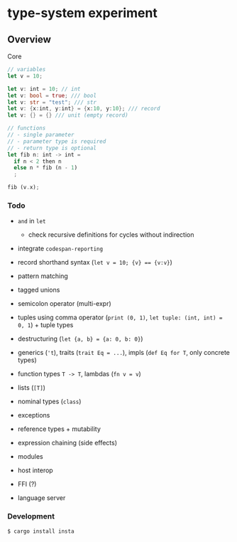# type-system experiment

## Overview

Core

```rust
// variables
let v = 10;

let v: int = 10; // int
let v: bool = true; /// bool
let v: str = "test"; /// str
let v: {x:int, y:int} = {x:10, y:10}; /// record
let v: {} = {} /// unit (empty record)

// functions
// - single parameter
// - parameter type is required
// - return type is optional
let fib n: int -> int =
  if n < 2 then n
  else n * fib (n - 1)
  ;

fib (v.x);
```

### Todo

- `and` in `let`
  - check recursive definitions for cycles without indirection
- integrate `codespan-reporting`
- record shorthand syntax (`let v = 10; {v} == {v:v}`)

- pattern matching
- tagged unions

- semicolon operator (multi-expr)
- tuples using comma operator (`print (0, 1)`, `let tuple: (int, int) = 0, 1`) + tuple types
- destructuring (`let {a, b} = {a: 0, b: 0}`)
- generics (`'t`), traits (`trait Eq = ...`), impls (`def Eq for T`, only concrete types)
- function types `T -> T`, lambdas (`fn v = v`)
- lists (`[T]`)
- nominal types (`class`)
- exceptions
- reference types + mutability
- expression chaining (side effects)
- modules
- host interop
- FFI (?)
- language server

### Development

```
$ cargo install insta
```
